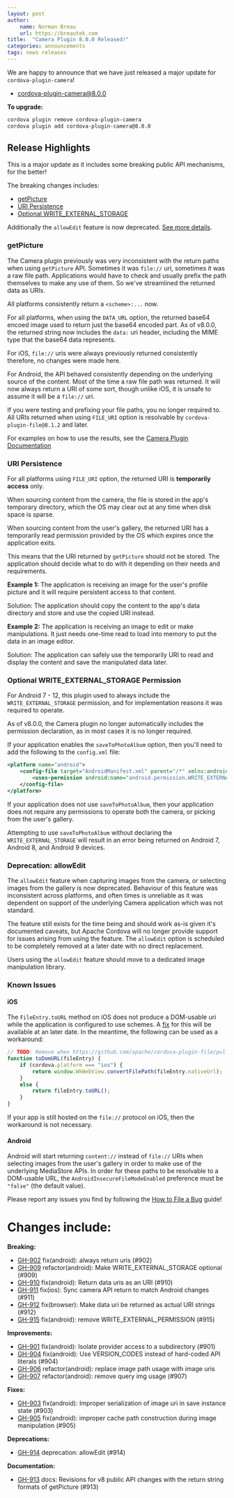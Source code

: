 ```yaml
---
layout: post
author:
    name: Norman Breau
    url: https://breautek.com
title:  "Camera Plugin 8.0.0 Released!"
categories: announcements
tags: news releases
---
```


We are happy to announce that we have just released a major update for `cordova-plugin-camera`!

* [cordova-plugin-camera@8.0.0](https://www.npmjs.com/package/cordova-plugin-camera)

**To upgrade:**

```bash
cordova plugin remove cordova-plugin-camera
cordova plugin add cordova-plugin-camera@8.0.0
```

## Release Highlights

This is a major update as it includes some breaking public API mechanisms, for the better!

The breaking changes includes:
- [getPicture](#getpicture)
- [URI Persistence](#uri-persistence)
- [Optional WRITE_EXTERNAL_STORAGE](#optional-write_external_storage-permission)

Additionally the `allowEdit` feature is now deprecated. [See more details](#deprecation-allowedit).


### getPicture

The Camera plugin previously was very inconsistent with the return paths when using `getPicture` API. Sometimes it was `file://` uri, sometimes it was a raw file path. Applications would have to check and usually prefix the path themselves to make any use of them. So we've streamlined the returned data as URIs.

All platforms consistently return a `<scheme>:...` now.

For all platforms, when using the `DATA_URL` option, the returned base64 encoed image used to return just the base64 encoded part. As of v8.0.0, the returned string now includes the `data:` uri header, including the MIME type that the base64 data represents.

For iOS, `file://` uris were always previously returned consistently therefore, no changes were made here.

For Android, the API behaved consistently depending on the underlying source of the content. Most of the time a raw file path was returned. It will now always return a URI of some sort, though unlike iOS, it is unsafe to assume it will be a `file://` uri.

If you were testing and prefixing your file paths, you no longer required to. All URIs returned when using `FILE_URI` option is resolvable by `cordova-plugin-file@8.1.2` and later.

For examples on how to use the results, see the [Camera Plugin Documentation](https://github.com/apache/cordova-plugin-camera?tab=readme-ov-file#take-a-picture-and-get-a-fileentry-object-)

### URI Persistence

For all platforms using `FILE_URI` option, the returned URI is **temporarily access** only.

When sourcing content from the camera, the file is stored in the app's temporary directory, which the OS may clear out at any time when disk space is sparse.

<!-- For iOS, this might not be completely accurate, but for the sake of making the blog brief/simple, I'm omitting this fact -->
When sourcing content from the user's gallery, the returned URI has a temporarily read permission provided by the OS which expires once the application exits.

This means that the URI returned by `getPicture` should not be stored. The application should decide what to do with it depending on their needs and requirements.

**Example 1:** The application is receiving an image for the user's profile picture and it will require persistent access to that content.

Solution: The application should copy the content to the app's data directory and store and use the copied URI instead.

**Example 2:** The application is receiving an image to edit or make manipulations. It just needs one-time read to load into memory to put the data in an image editor.

Solution: The application can safely use the temporarily URI to read and display the content and save the manipulated data later.

### Optional WRITE_EXTERNAL_STORAGE Permission

For Android 7 - 12, this plugin used to always include the `WRITE_EXTERNAL_STORAGE` permission, and for implementation reasons it was required to operate.

As of v8.0.0, the Camera plugin no longer automatically includes the permission declaration, as in most cases it is no longer required.

If your application enables the `saveToPhotoAlbum` option, then you'll need to add the following to the `config.xml` file:

```xml
<platform name="android">
    <config-file target="AndroidManifest.xml" parent="/*" xmlns:android="http://schemas.android.com/apk/res/android">
        <uses-permission android:name="android.permission.WRITE_EXTERNAL_STORAGE" android:maxSdkVersion="28" />
    </config-file>
</platform>
```

If your application does not use `saveToPhotoAlbum`, then your application does not require any permissions to operate both the camera, or picking from the user's gallery.

Attempting to use `saveToPhotoAlbum` without declaring the `WRITE_EXTERNAL_STORAGE` will result in an error being returned on Android 7, Android 8, and Android 9 devices.

### Deprecation: allowEdit

The `allowEdit` feature when capturing images from the camera, or selecting images from the gallery
is now deprecated. Behaviour of this feature was inconsistent across platforms, and often times is
unreliable as it was dependent on support of the underlying Camera application which
was not standard.

The feature still exists for the time being and should work as-is given it's documented caveats,
but Apache Cordova will no longer provide support for issues arising from using
the feature. The `allowEdit` option is scheduled to be completely removed at a later date with
no direct replacement.

Users using the `allowEdit` feature should move to a dedicated image manipulation library.

### Known Issues

#### iOS 

The `FileEntry.toURL` method on iOS does not produce a DOM-usable uri while
the application is configured to use schemes. A [fix](https://github.com/apache/cordova-plugin-file/pull/642)
for this will be available at an later date. In the meantime, the following can
be used as a workaround:

```javascript
// TODO: Remove when https://github.com/apache/cordova-plugin-file/pull/642 is released
function toDomURL(fileEntry) {
    if (cordova.platform === "ios") {
        return window.WkWebView.convertFilePath(fileEntry.nativeUrl);
    }
    else {
        return fileEntry.toURL();
    }
}
```

If your app is still hosted on the `file://` protocol on iOS, then the
workaround is not necessary.

#### Android

Android will start returning `content://` instead of `file://` URIs when
selecting images from the user's gallery in order to make use of the underlying
MediaStore APIs. In order for these paths to be resolvable to a DOM-usable URL,
the `AndroidInsecureFileModeEnabled` preference must be `"false"` (the default value).

Please report any issues you find by following the
[How to File a Bug](https://github.com/apache/cordova#filing-a-bug) guide!

<!--more-->
# Changes include:

**Breaking:**
* [GH-902](https://github.com/apache/cordova-plugin-camera/pull/902) fix(android): always return uris (#902)
* [GH-909](https://github.com/apache/cordova-plugin-camera/pull/909) refactor(android): Make WRITE_EXTERNAL_STORAGE optional (#909)
* [GH-910](https://github.com/apache/cordova-plugin-camera/pull/910) fix(android): Return data uris as an URI (#910)
* [GH-911](https://github.com/apache/cordova-plugin-camera/pull/911) fix(ios): Sync camera API return to match Android changes (#911)
* [GH-912](https://github.com/apache/cordova-plugin-camera/pull/912) fix(browser): Make data uri be returned as actual URI strings (#912)
* [GH-915](https://github.com/apache/cordova-plugin-camera/pull/915) fix(android): remove WRITE_EXTERNAL_PERMISSION (#915)

**Improvements:**
* [GH-901](https://github.com/apache/cordova-plugin-camera/pull/901) fix(android): Isolate provider access to a subdirectory (#901)
* [GH-904](https://github.com/apache/cordova-plugin-camera/pull/904) fix(android): Use VERSION_CODES instead of hard-coded API literals (#904)
* [GH-906](https://github.com/apache/cordova-plugin-camera/pull/906) refactor(android): replace image path usage with image uris
* [GH-907](https://github.com/apache/cordova-plugin-camera/pull/907) refactor(android): remove query img usage (#907)

**Fixes:**
* [GH-903](https://github.com/apache/cordova-plugin-camera/pull/903) fix(android): Improper serialization of image uri in save instance state (#903)
* [GH-905](https://github.com/apache/cordova-plugin-camera/pull/905) fix(android): improper cache path construction during image manipulation (#905)

**Deprecations:**
* [GH-914](https://github.com/apache/cordova-plugin-camera/pull/914) deprecation: allowEdit (#914)

**Documentation:**
* [GH-913](https://github.com/apache/cordova-plugin-camera/pull/913) docs: Revisions for v8 public API changes with the return string formats of getPicture (#913)
